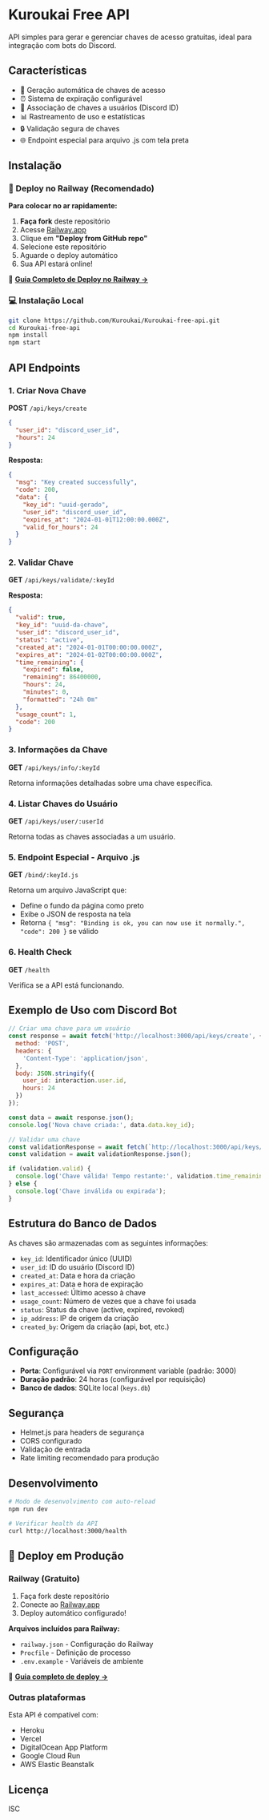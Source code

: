 # Kuroukai Free API

API simples para gerar e gerenciar chaves de acesso gratuitas, ideal para integração com bots do Discord.

## Características

- 🔑 Geração automática de chaves de acesso
- ⏰ Sistema de expiração configurável
- 👤 Associação de chaves a usuários (Discord ID)
- 📊 Rastreamento de uso e estatísticas
- 🔒 Validação segura de chaves
- 🌐 Endpoint especial para arquivo .js com tela preta

## Instalação

### 🚀 Deploy no Railway (Recomendado)

**Para colocar no ar rapidamente:**

1. **Faça fork** deste repositório
2. Acesse [Railway.app](https://railway.app)
3. Clique em **"Deploy from GitHub repo"**
4. Selecione este repositório
5. Aguarde o deploy automático
6. Sua API estará online!

📖 **[Guia Completo de Deploy no Railway →](./RAILWAY_DEPLOY.md)**

### 💻 Instalação Local

```bash
git clone https://github.com/Kuroukai/Kuroukai-free-api.git
cd Kuroukai-free-api
npm install
npm start
```

## API Endpoints

### 1. Criar Nova Chave

**POST** `/api/keys/create`

```json
{
  "user_id": "discord_user_id",
  "hours": 24
}
```

**Resposta:**
```json
{
  "msg": "Key created successfully",
  "code": 200,
  "data": {
    "key_id": "uuid-gerado",
    "user_id": "discord_user_id",
    "expires_at": "2024-01-01T12:00:00.000Z",
    "valid_for_hours": 24
  }
}
```

### 2. Validar Chave

**GET** `/api/keys/validate/:keyId`

**Resposta:**
```json
{
  "valid": true,
  "key_id": "uuid-da-chave",
  "user_id": "discord_user_id",
  "status": "active",
  "created_at": "2024-01-01T00:00:00.000Z",
  "expires_at": "2024-01-02T00:00:00.000Z",
  "time_remaining": {
    "expired": false,
    "remaining": 86400000,
    "hours": 24,
    "minutes": 0,
    "formatted": "24h 0m"
  },
  "usage_count": 1,
  "code": 200
}
```

### 3. Informações da Chave

**GET** `/api/keys/info/:keyId`

Retorna informações detalhadas sobre uma chave específica.

### 4. Listar Chaves do Usuário

**GET** `/api/keys/user/:userId`

Retorna todas as chaves associadas a um usuário.

### 5. Endpoint Especial - Arquivo .js

**GET** `/bind/:keyId.js`

Retorna um arquivo JavaScript que:
- Define o fundo da página como preto
- Exibe o JSON de resposta na tela
- Retorna `{ "msg": "Binding is ok, you can now use it normally.", "code": 200 }` se válido

### 6. Health Check

**GET** `/health`

Verifica se a API está funcionando.

## Exemplo de Uso com Discord Bot

```javascript
// Criar uma chave para um usuário
const response = await fetch('http://localhost:3000/api/keys/create', {
  method: 'POST',
  headers: {
    'Content-Type': 'application/json',
  },
  body: JSON.stringify({
    user_id: interaction.user.id,
    hours: 24
  })
});

const data = await response.json();
console.log('Nova chave criada:', data.data.key_id);

// Validar uma chave
const validationResponse = await fetch(`http://localhost:3000/api/keys/validate/${keyId}`);
const validation = await validationResponse.json();

if (validation.valid) {
  console.log('Chave válida! Tempo restante:', validation.time_remaining.formatted);
} else {
  console.log('Chave inválida ou expirada');
}
```

## Estrutura do Banco de Dados

As chaves são armazenadas com as seguintes informações:

- `key_id`: Identificador único (UUID)
- `user_id`: ID do usuário (Discord ID)
- `created_at`: Data e hora da criação
- `expires_at`: Data e hora de expiração
- `last_accessed`: Último acesso à chave
- `usage_count`: Número de vezes que a chave foi usada
- `status`: Status da chave (active, expired, revoked)
- `ip_address`: IP de origem da criação
- `created_by`: Origem da criação (api, bot, etc.)

## Configuração

- **Porta**: Configurável via `PORT` environment variable (padrão: 3000)
- **Duração padrão**: 24 horas (configurável por requisição)
- **Banco de dados**: SQLite local (`keys.db`)

## Segurança

- Helmet.js para headers de segurança
- CORS configurado
- Validação de entrada
- Rate limiting recomendado para produção

## Desenvolvimento

```bash
# Modo de desenvolvimento com auto-reload
npm run dev

# Verificar health da API
curl http://localhost:3000/health
```

## 🚀 Deploy em Produção

### Railway (Gratuito)

1. Faça fork deste repositório
2. Conecte ao [Railway.app](https://railway.app)
3. Deploy automático configurado!

**Arquivos incluídos para Railway:**
- `railway.json` - Configuração do Railway
- `Procfile` - Definição de processo
- `.env.example` - Variáveis de ambiente

📖 **[Guia completo de deploy →](./RAILWAY_DEPLOY.md)**

### Outras plataformas

Esta API é compatível com:
- Heroku
- Vercel
- DigitalOcean App Platform
- Google Cloud Run
- AWS Elastic Beanstalk

## Licença

ISC
